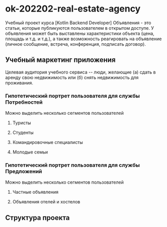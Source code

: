 # ok-202202-real-estate-agency

Учебный проект
курса [Kotlin Backend Developer]
Объявления - это статьи, которые публикуются пользователем в открытом доступе. У объявления может быть
выставлены характеристики объекта (цена, площадь и т.д. и т.д.),
а также возможность реагировать на объявление (личное сообщение, встреча, конференция, подписать договор).

## Учебный маркетинг приложения

Целевая аудитория учебного сервиса -- люди, желающие (а) сдать в аренду свою
недвижимость или (б) снять недвижимость для проживания.

### Гипотетический портрет пользователя для службы Потребностей

Можно выделить несколько сегментов пользователей

1. Туристы

1. Студенты

1. Командировочные специалисты

1. Молодые семьи

### Гипотетический портрет пользователя для службы Предложений

Можно выделить несколько сегментов пользователей

1. Частные объявления

1. Объявления отелей и хостелов

## Структура проекта
